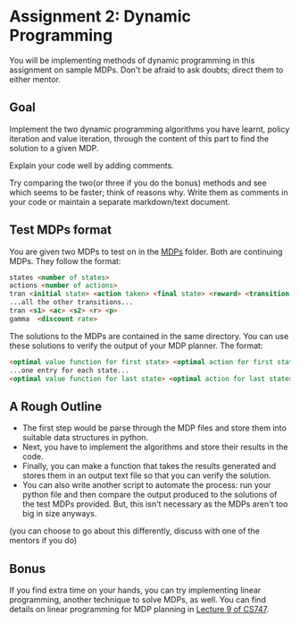 # Assignment 2: Dynamic Programming

You will be implementing methods of dynamic programming in this assignment on sample MDPs. Don't be afraid to ask doubts; direct them to either mentor.

## Goal

Implement the two dynamic programming algorithms you have learnt, policy iteration and value iteration, through the content of this part to find the solution to a given MDP.

Explain your code well by adding comments.

Try comparing the two(or three if you do the bonus) methods and see which seems to be faster; think of reasons why. Write them as comments in your code or maintain a separate markdown/text document.

## Test MDPs format

You are given two MDPs to test on in the [MDPs](./MDPs) folder. Both are continuing MDPs. They follow the format:

```html
states <number of states>
actions <number of actions>
tran <initial state> <action taken> <final state> <reward> <transition probability>
...all the other transitions...
tran <s1> <ac> <s2> <r> <p>
gamma  <discount rate>
```

The solutions to the MDPs are contained in the same directory. You can use these solutions to verify the output of your MDP planner. The format:

```html
<optimal value function for first state> <optimal action for first state>
...one entry for each state...
<optimal value function for last state> <optimal action for last state>
```

## A Rough Outline

- The first step would be parse through the MDP files and store them into suitable data structures in python.
- Next, you have to implement the algorithms and store their results in the code.
- Finally, you can make a function that takes the results generated and stores them in an output text file so that you can verify the solution.
- You can also write another script to automate the process: run your python file and then compare the output produced to the solutions of the test MDPs provided. But, this isn't necessary as the MDPs aren't too big in size anyways.

(you can choose to go about this differently, discuss with one of the mentors if you do)

## Bonus

If you find extra time on your hands, you can try implementing linear programming, another technique to solve MDPs, as well. You can find details on linear programming for MDP planning in [Lecture 9 of CS747](https://www.cse.iitb.ac.in/~shivaram/teaching/old/cs747-a2022/lectures/cs747a2022l09.pdf).
